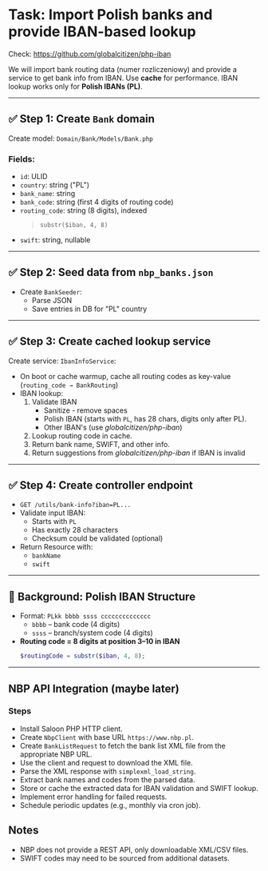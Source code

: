 # Task: Import Polish banks and provide IBAN-based lookup

Check: https://github.com/globalcitizen/php-iban 

We will import bank routing data (numer rozliczeniowy) and provide a service to get bank info from IBAN. Use **cache** for performance. IBAN lookup works only for **Polish IBANs (PL)**.

---

## ✅ Step 1: Create `Bank` domain

Create model: `Domain/Bank/Models/Bank.php`

### Fields:
- `id`: ULID
- `country`: string ("PL")
- `bank_name`: string
- `bank_code`: string (first 4 digits of routing code)
- `routing_code`: string (8 digits), indexed  
  > `substr($iban, 4, 8)`
- `swift`: string, nullable

---

## ✅ Step 2: Seed data from `nbp_banks.json`

- Create `BankSeeder`:
  - Parse JSON
  - Save entries in DB for "PL" country

---

## ✅ Step 3: Create cached lookup service

Create service: `IbanInfoService`:

- On boot or cache warmup, cache all routing codes as key-value (`routing_code → BankRouting`)
- IBAN lookup:
  1. Validate IBAN 
      - Sanitize - remove spaces
      - Polish IBAN (starts with `PL`, has 28 chars, digits only after PL).
      - Other IBAN's (use *globalcitizen/php-iban*)
  2. Lookup routing code in cache.
  3. Return bank name, SWIFT, and other info.
  4. Return suggestions from *globalcitizen/php-iban* if IBAN is invalid

---

## ✅ Step 4: Create controller endpoint

- `GET /utils/bank-info?iban=PL...`
- Validate input IBAN:
  - Starts with `PL`
  - Has exactly 28 characters
  - Checksum could be validated (optional)
- Return Resource with:
  - `bankName`
  - `swift`

---

## 🧠 Background: Polish IBAN Structure

- Format: `PLkk bbbb ssss cccccccccccccc`
  - `bbbb` – bank code (4 digits)
  - `ssss` – branch/system code (4 digits)
- **Routing code = 8 digits at position 3–10 in IBAN**  
  ```php
  $routingCode = substr($iban, 4, 8);

--- 

## NBP API Integration (maybe later)
### Steps
- Install Saloon PHP HTTP client.
- Create `NbpClient` with base URL `https://www.nbp.pl`.
- Create `BankListRequest` to fetch the bank list XML file from the appropriate NBP URL.
- Use the client and request to download the XML file.
- Parse the XML response with `simplexml_load_string`.
- Extract bank names and codes from the parsed data.
- Store or cache the extracted data for IBAN validation and SWIFT lookup.
- Implement error handling for failed requests.
- Schedule periodic updates (e.g., monthly via cron job).

## Notes
- NBP does not provide a REST API, only downloadable XML/CSV files.
- SWIFT codes may need to be sourced from additional datasets.
